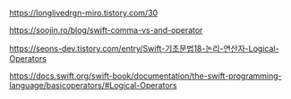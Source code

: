 https://longlivedrgn-miro.tistory.com/30

https://soojin.ro/blog/swift-comma-vs-and-operator

https://seons-dev.tistory.com/entry/Swift-기초문법18-논리-연산자-Logical-Operators

https://docs.swift.org/swift-book/documentation/the-swift-programming-language/basicoperators/#Logical-Operators
